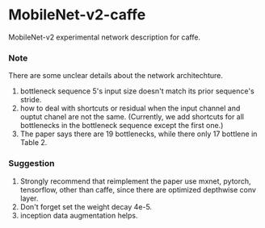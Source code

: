 # MobileNet-v2-caffe
MobileNet-v2 experimental network description for caffe.

### Note
There are some unclear details about the network architechture.
1. bottleneck sequence 5's input size doesn't match its prior sequence's stride.
2. how to deal with shortcuts or residual when the input channel and ouptut chanel are not the same. (Currently, we add shortcuts for all bottlenecks in the bottleneck sequence except the first one.)
3. The paper says there are 19 bottlenecks, while there only 17 bottlene in Table 2. 

### Suggestion
1. Strongly recommend that reimplement the paper use mxnet, pytorch, tensorflow, other than caffe, since there are optimized depthwise conv layer. 
2. Don't forget set the weight decay 4e-5. 
3. inception data augmentation helps.
